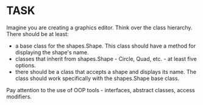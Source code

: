 # TASK

Imagine you are creating a graphics editor.
Think over the class hierarchy. There should be at least:

 - a base class for the shapes.Shape. This class should have a method for displaying the shape's name.
 - classes that inherit from shapes.Shape - Circle, Quad, etc. - at least five options.
 - there should be a class that accepts a shape and displays its name. The class should work specifically with the shapes.Shape base class.

Pay attention to the use of OOP tools - interfaces, abstract classes, access modifiers.